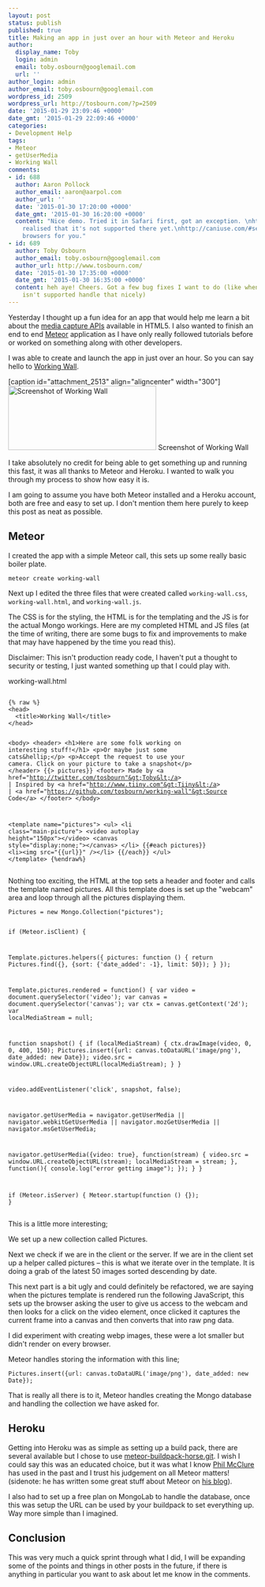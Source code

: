 ```yaml
---
layout: post
status: publish
published: true
title: Making an app in just over an hour with Meteor and Heroku
author:
  display_name: Toby
  login: admin
  email: toby.osbourn@googlemail.com
  url: ''
author_login: admin
author_email: toby.osbourn@googlemail.com
wordpress_id: 2509
wordpress_url: http://tosbourn.com/?p=2509
date: '2015-01-29 23:09:46 +0000'
date_gmt: '2015-01-29 22:09:46 +0000'
categories:
- Development Help
tags:
- Meteor
- getUserMedia
- Working Wall
comments:
- id: 688
  author: Aaron Pollock
  author_email: aaron@aarpol.com
  author_url: ''
  date: '2015-01-30 17:20:00 +0000'
  date_gmt: '2015-01-30 16:20:00 +0000'
  content: "Nice demo. Tried it in Safari first, got an exception. \nhttp://d.pr/i/iNwI/1TL8vc8X\n\n\nThen
    realised that it's not supported there yet.\nhttp://caniuse.com/#search=getusermedia\n\n\nThat's
    browsers for you."
- id: 689
  author: Toby Osbourn
  author_email: toby.osbourn@googlemail.com
  author_url: http://www.tosbourn.com/
  date: '2015-01-30 17:35:00 +0000'
  date_gmt: '2015-01-30 16:35:00 +0000'
  content: heh aye! Cheers. Got a few bug fixes I want to do (like when a browser
    isn't supported handle that nicely)
---
```

<p>Yesterday I thought up a fun idea for an app that would help me learn a bit about the <a href="http://www.html5rocks.com/en/tutorials/getusermedia/intro/">media capture APIs</a> available in HTML5. I also wanted to finish an end to end <a href="https://www.meteor.com">Meteor</a> application as I have only really followed tutorials before or worked on something along with other developers.</p>
<p>I was able to create and launch the app in just over an hour. So you can say hello to <a href="http://working-wall.herokuapp.com">Working Wall</a>.</p>
<p>[caption id="attachment_2513" align="aligncenter" width="300"]<a href="http://tosbourn.com/wp-content/uploads/2015/01/Screenshot-2015-01-29-22.11.31.png"><img class="size-medium wp-image-2513" src="http://tosbourn.com/wp-content/uploads/2015/01/Screenshot-2015-01-29-22.11.31-300x130.png" alt="Screenshot of Working Wall" width="300" height="130" /></a> Screenshot of Working Wall</p>
<p>I take absolutely no credit for being able to get something up and running this fast, it was all thanks to Meteor and Heroku. I wanted to walk you through my process to show how easy it is.</p>
<p>I am going to assume you have both Meteor installed and a Heroku account, both are free and easy to set up. I don't mention them here purely to keep this post as neat as possible.</p>
<h2>Meteor</h2>
<p>I created the app with a simple Meteor call, this sets up some really basic boiler plate.</p>
<p><code>meteor create working-wall</code></p>
<p>Next up I edited the three files that were created called <code>working-wall.css</code>, <code>working-wall.html</code>, and <code>working-wall.js</code>.</p>
<p>The CSS is for the styling, the HTML is for the templating and the JS is for the actual Mongo workings. Here are my completed HTML and JS files (at the time of writing, there are some bugs to fix and improvements to make that may have happened by the time you read this).</p>
<p>Disclaimer: This isn't production ready code, I haven't put a thought to security or testing, I just wanted something up that I could play with.</p>
<p>working-wall.html</p>
<pre><code>
{% raw %}
&lt;head&gt;
  &lt;title&gt;Working Wall&lt;/title&gt;
&lt;/head&gt;

&lt;body&gt;
  &lt;header&gt;
    &lt;h1&gt;Here are some folk working on interesting stuff!&lt;/h1&gt;
    &lt;p&gt;Or maybe just some cats&amp;hellip;&lt;/p&gt;
    &lt;p&gt;Accept the request to use your camera. Click on your picture to take a snapshot&lt;/p&gt;
  &lt;/header&gt;
  {{&gt; pictures}}
  &lt;footer&gt;
    Made by &lt;a href="http://twitter.com/tosbourn"&gt;Toby&lt;/a&gt; | Inspired by &lt;a href="http://www.tiiny.com"&gt;Tiiny&lt;/a&gt; | &lt;a href="https://github.com/tosbourn/working-wall"&gt;Source Code&lt;/a&gt;
  &lt;/footer&gt;
&lt;/body&gt;

&lt;template name="pictures"&gt;
  &lt;ul&gt;
    &lt;li class="main-picture"&gt;
    &lt;video autoplay height="150px"&gt;&lt;/video&gt;
    &lt;canvas style="display:none;"&gt;&lt;/canvas&gt;
    &lt;/li&gt;
    {{#each pictures}}
      &lt;li&gt;&lt;img src="{{url}}" /&gt;&lt;/li&gt;
    {{/each}}
  &lt;/ul&gt;
&lt;/template&gt;
{%endraw%}
</code></pre>
<p>Nothing too exciting, the HTML at the top sets a header and footer and calls the template named pictures. All this template does is set up the "webcam" area and loop through all the pictures displaying them.</p>
<pre><code>Pictures = new Mongo.Collection("pictures");

if (Meteor.isClient) {

 Template.pictures.helpers({
 pictures: function () {
 return Pictures.find({}, {sort: {'date_added': -1}, limit: 50});
 }
 });

 Template.pictures.rendered = function() {
 var video = document.querySelector('video');
 var canvas = document.querySelector('canvas');
 var ctx = canvas.getContext('2d');
 var localMediaStream = null;

 function snapshot() {
 if (localMediaStream) {
 ctx.drawImage(video, 0, 0, 400, 150);
 Pictures.insert({url: canvas.toDataURL('image/png'), date_added: new Date});
 video.src = window.URL.createObjectURL(localMediaStream);
 }
 }

 video.addEventListener('click', snapshot, false);

 navigator.getUserMedia = navigator.getUserMedia ||
 navigator.webkitGetUserMedia ||
 navigator.mozGetUserMedia ||
 navigator.msGetUserMedia;

 navigator.getUserMedia({video: true}, function(stream) {
 video.src = window.URL.createObjectURL(stream);
 localMediaStream = stream;
 }, function(){
 console.log("error getting image");
 });
 }
}

if (Meteor.isServer) {
 Meteor.startup(function () {});
}</code></pre>
<p>This is a little more interesting;</p>
<p>We set up a new collection called Pictures.</p>
<p>Next we check if we are in the client or the server. If we are in the client set up a helper called pictures – this is what we iterate over in the template. It is doing a grab of the latest 50 images sorted descending by date.</p>
<p>This next part is a bit ugly and could definitely be refactored, we are saying when the pictures template is rendered run the following JavaScript, this sets up the browser asking the user to give us access to the webcam and then looks for a click on the video element, once clicked it captures the current frame into a canvas and then converts that into raw png data.</p>
<p>I did experiment with creating webp images, these were a lot smaller but didn't render on every browser.</p>
<p>Meteor handles storing the information with this line;</p>
<pre><code>Pictures.insert({url: canvas.toDataURL('image/png'), date_added: new Date});</code></pre>
<p>That is really all there is to it, Meteor handles creating the Mongo database and handling the collection we have asked for.</p>
<h2>Heroku</h2>
<p>Getting into Heroku was as simple as setting up a build pack, there are several available but I chose to use <a href="https://github.com/AdmitHub/meteor-buildpack-horse.git">meteor-buildpack-horse.git</a>. I wish I could say this was an educated choice, but it was what I know <a href="https://twitter.com/overture8">Phil McClure</a> has used in the past and I trust his judgement on all Meteor matters! (sidenote: he has written some great stuff about Meteor on <a href="http://notions.me">his blog</a>).</p>
<p>I also had to set up a free plan on MongoLab to handle the database, once this was setup the URL can be used by your buildpack to set everything up. Way more simple than I imagined.</p>
<h2>Conclusion</h2>
<p>This was very much a quick sprint through what I did, I will be expanding some of the points and things in other posts in the future, if there is anything in particular you want to ask about let me know in the comments.</p>

